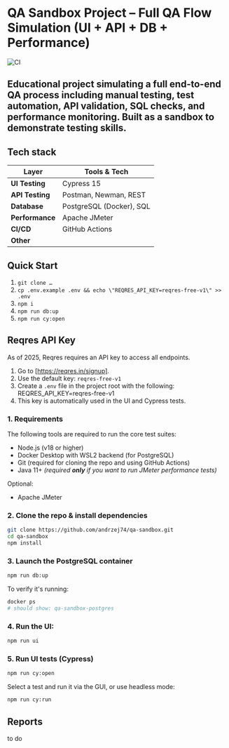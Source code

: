 # QA Sandbox Project – Full QA Flow Simulation (UI + API + DB + Performance)

![CI](https://github.com/andrzej74/qa-sandbox/actions/workflows/ci.yml/badge.svg)

## Educational project simulating a full end-to-end QA process including **manual testing**, **test automation**, **API validation**, **SQL checks**, and **performance monitoring**. Built as a sandbox to demonstrate testing skills.

## Tech stack

| Layer           | Tools & Tech                               |
|-----------------|--------------------------------------------|
| **UI Testing**  | Cypress 15                                 |
| **API Testing** | Postman, Newman, REST                      |
| **Database**    | PostgreSQL (Docker), SQL                   |
| **Performance** | Apache JMeter                              |
| **CI/CD**       | GitHub Actions                             |
| **Other**       |                                            |


## Quick Start

1. `git clone …`
2. `cp .env.example .env && echo \"REQRES_API_KEY=reqres-free-v1\" >> .env`
3. `npm i`
4. `npm run db:up`
5. `npm run cy:open`

## Reqres API Key

As of 2025, Reqres requires an API key to access all endpoints.

1. Go to [https://reqres.in/signup].
2. Use the default key: `reqres-free-v1`
3. Create a `.env` file in the project root with the following:
REQRES_API_KEY=reqres-free-v1
4. This key is automatically used in the UI and Cypress tests.

### 1. Requirements

The following tools are required to run the core test suites:

- Node.js (v18 or higher)
- Docker Desktop with WSL2 backend (for PostgreSQL)
- Git (required for cloning the repo and using GitHub Actions)
- Java 11+ _(required **only** if you want to run JMeter performance tests)_

Optional:

- Apache JMeter 

### 2. Clone the repo & install dependencies

```bash
git clone https://github.com/andrzej74/qa-sandbox.git
cd qa-sandbox
npm install
```

### 3. Launch the PostgreSQL container

```bash
npm run db:up
```
To verify it's running:
```bash
docker ps
# should show: qa-sandbox-postgres
```

### 4. Run the UI:
```bash
npm run ui
```

### 5. Run UI tests (Cypress)
```bash
npm run cy:open
```
Select a test and run it via the GUI, or use headless mode:
```bash
npm run cy:run
```

## Reports

to do
